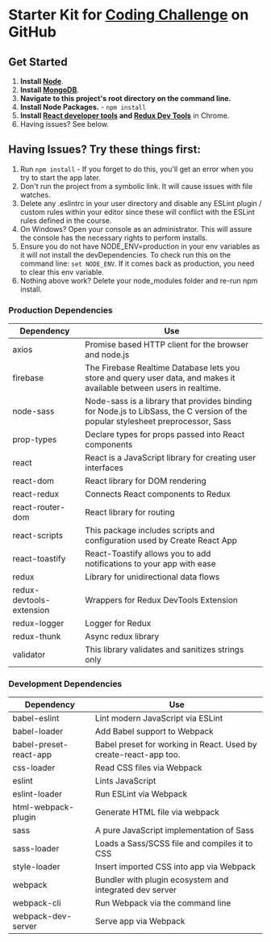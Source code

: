 # Starter Kit for [Coding Challenge](https://github.com/salmen123/orders-app/tree/master/frontend) on GitHub

## Get Started

1. **Install [Node](https://nodejs.org)**.
2. **Install [MongoDB](https://www.mongodb.com/)**.
3. **Navigate to this project's root directory on the command line.**
4. **Install Node Packages.** - `npm install`
5. **Install [React developer tools](https://chrome.google.com/webstore/detail/react-developer-tools/fmkadmapgofadopljbjfkapdkoienihi?hl=en) and [Redux Dev Tools](https://chrome.google.com/webstore/detail/redux-devtools/lmhkpmbekcpmknklioeibfkpmmfibljd?hl=en)** in Chrome.
6. Having issues? See below.

## Having Issues? Try these things first:

1. Run `npm install` - If you forget to do this, you'll get an error when you try to start the app later.
2. Don't run the project from a symbolic link. It will cause issues with file watches.
3. Delete any .eslintrc in your user directory and disable any ESLint plugin / custom rules within your editor since these will conflict with the ESLint rules defined in the course.
4. On Windows? Open your console as an administrator. This will assure the console has the necessary rights to perform installs.
5. Ensure you do not have NODE_ENV=production in your env variables as it will not install the devDependencies. To check run this on the command line: `set NODE_ENV`. If it comes back as production, you need to clear this env variable.
6. Nothing above work? Delete your node_modules folder and re-run npm install.

### Production Dependencies

| **Dependency**           | **Use**                                                                                                                         |
| ------------------------ | ------------------------------------------------------------------------------------------------------------------------------- |
| axios                    | Promise based HTTP client for the browser and node.js                                                                           |
| firebase                 | The Firebase Realtime Database lets you store and query user data, and makes it available between users in realtime.            |
| node-sass                | Node-sass is a library that provides binding for Node.js to LibSass, the C version of the popular stylesheet preprocessor, Sass |
| prop-types               | Declare types for props passed into React components                                                                            |
| react                    | React is a JavaScript library for creating user interfaces                                                                      |
| react-dom                | React library for DOM rendering                                                                                                 |
| react-redux              | Connects React components to Redux                                                                                              |
| react-router-dom         | React library for routing                                                                                                       |
| react-scripts            | This package includes scripts and configuration used by Create React App                                                        |
| react-toastify           | React-Toastify allows you to add notifications to your app with ease                                                            |
| redux                    | Library for unidirectional data flows                                                                                           |
| redux-devtools-extension | Wrappers for Redux DevTools Extension                                                                                           |
| redux-logger             | Logger for Redux                                                                                                                |
| redux-thunk              | Async redux library                                                                                                             |
| validator                | This library validates and sanitizes strings only                                                                               |

### Development Dependencies

| **Dependency**         | **Use**                                                          |
| ---------------------- | ---------------------------------------------------------------- |
| babel-eslint           | Lint modern JavaScript via ESLint                                |
| babel-loader           | Add Babel support to Webpack                                     |
| babel-preset-react-app | Babel preset for working in React. Used by create-react-app too. |
| css-loader             | Read CSS files via Webpack                                       |
| eslint                 | Lints JavaScript                                                 |
| eslint-loader          | Run ESLint via Webpack                                           |
| html-webpack-plugin    | Generate HTML file via webpack                                   |
| sass                   | A pure JavaScript implementation of Sass                         |
| sass-loader            | Loads a Sass/SCSS file and compiles it to CSS                         |
| style-loader           | Insert imported CSS into app via Webpack                         |
| webpack                | Bundler with plugin ecosystem and integrated dev server          |
| webpack-cli            | Run Webpack via the command line                                 |
| webpack-dev-server     | Serve app via Webpack                                            |
